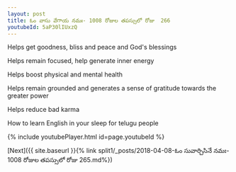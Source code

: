 ```yaml
---
layout: post
title: ఓం వాసు వేగాయ నమః- 1008 రోజుల తపస్సులో రోజు  266
youtubeId: 5aP30lIUxzQ
---
```

 
 
Helps get goodness, bliss and peace and God's blessings
 
Helps remain focused, help generate inner energy 
 
Helps boost physical and mental health 
 
Helps remain grounded and generates a sense of gratitude towards the greater power 
 
Helps reduce bad karma
 
How to learn English in your sleep for telugu people
 
 
 
 


{% include youtubePlayer.html id=page.youtubeId %}
 
[Next]({{ site.baseurl }}{% link split1/_posts/2018-04-08-ఓం సువార్చిసినే నమః- 1008 రోజుల తపస్సులో రోజు  265.md%})
 
